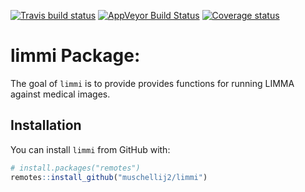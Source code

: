 
[![Travis build
status](https://travis-ci.com/muschellij2/limmi.svg?branch=master)](https://travis-ci.com/muschellij2/limmi)
[![AppVeyor Build
Status](https://ci.appveyor.com/api/projects/status/github/muschellij2/limmi?branch=master&svg=true)](https://ci.appveyor.com/project/muschellij2/limmi)
[![Coverage
status](https://codecov.io/gh/muschellij2/limmi/branch/master/graph/badge.svg)](https://codecov.io/gh/muschellij2/limmi)
<!-- README.md is generated from README.Rmd. Please edit that file -->

# limmi Package:

The goal of `limmi` is to provide provides functions for running LIMMA
against medical images.

## Installation

You can install `limmi` from GitHub with:

``` r
# install.packages("remotes")
remotes::install_github("muschellij2/limmi")
```
